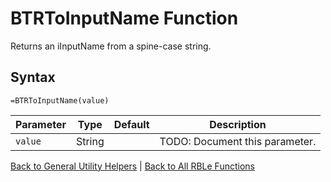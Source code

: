 # BTRToInputName Function

Returns an iInputName from a spine-case string.

## Syntax

```excel
=BTRToInputName(value)
```

Parameter | Type | Default | Description
---|---|---|---
`value` | String |  | TODO: Document this parameter.

[Back to General Utility Helpers](RBLeGeneralUtilityHelpers.md) | [Back to All RBLe Functions](RBLe.md#function-documentation)
